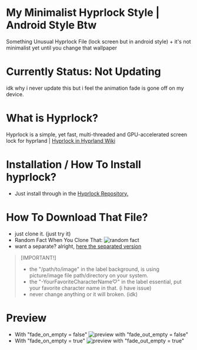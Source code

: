 # My Minimalist Hyprlock Style | Android Style Btw
Something Unusual Hyprlock File (lock screen but in android style) + it's not minimalist yet until you change that wallpaper

# Currently Status: Not Updating
idk why i never update this but i feel the animation fade is gone off on my device.

# What is Hyprlock?
Hyprlock is a simple, yet fast, multi-threaded and GPU-accelerated screen lock for hyprland | [Hyprlock in Hyprland Wiki](https://wiki.hyprland.org/hyprland-wiki/pages/Hypr-Ecosystem/hyprlock/)

# Installation / How To Install hyprlock?
- Just install through in the [Hyprlock Repository.](https://github.com/hyprwm/hyprlock)

# How To Download That File?
- just clone it. (just try it)
- Random Fact When You Clone That: ![random fact](https://github.com/user-attachments/assets/ada08bb0-5156-4034-877a-05feefa4d2a2)
- want a separate? alright, [here the separated version](https://github.com/wafzynothinIV/my-minimalist-hyprlock-style/releases)

> [IMPORTANT!]
> - the "/path/to/image" in the label background, is using picture/image file path/directory on your system.
> - the "-YourFavoriteCharacterName♡" in the label essential, put your favorite character name in that. (i have issue)
> - never change anything or it will broken. (idk)

# Preview
- With "fade_on_empty = false" ![preview with "fade_out_empty = false"](https://github.com/user-attachments/assets/dbcc392a-60d8-4fce-99d6-e3fd5aa0a5ec)
- With "fade_on_empty = true" ![preview with "fade_out_empty = true"](https://github.com/user-attachments/assets/98f48337-d85e-4727-9c8b-f5db760a3486)

